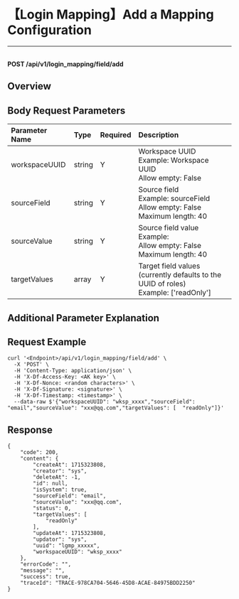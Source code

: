 # 【Login Mapping】Add a Mapping Configuration

---

<br />**POST /api/v1/login_mapping/field/add**

## Overview



## Body Request Parameters

| Parameter Name        | Type     | Required   | Description              |
|:---------------------|:---------|:-----------|:-------------------------|
| workspaceUUID        | string   | Y          | Workspace UUID<br>Example: Workspace UUID <br>Allow empty: False <br> |
| sourceField          | string   | Y          | Source field<br>Example: sourceField <br>Allow empty: False <br>Maximum length: 40 <br> |
| sourceValue          | string   | Y          | Source field value<br>Example: <br>Allow empty: False <br>Maximum length: 40 <br> |
| targetValues         | array    | Y          | Target field values (currently defaults to the UUID of roles)<br>Example: ['readOnly'] <br> |

## Additional Parameter Explanation



## Request Example
```shell
curl '<Endpoint>/api/v1/login_mapping/field/add' \
  -X 'POST' \
  -H 'Content-Type: application/json' \
  -H 'X-Df-Access-Key: <AK key>' \
  -H 'X-Df-Nonce: <random characters>' \
  -H 'X-Df-Signature: <signature>' \
  -H 'X-Df-Timestamp: <timestamp>' \
  --data-raw $'{"workspaceUUID": "wksp_xxxx","sourceField": "email","sourceValue": "xxx@qq.com","targetValues": [  "readOnly"]}'
```



## Response
```shell
{
    "code": 200,
    "content": {
        "createAt": 1715323808,
        "creator": "sys",
        "deleteAt": -1,
        "id": null,
        "isSystem": true,
        "sourceField": "email",
        "sourceValue": "xxx@qq.com",
        "status": 0,
        "targetValues": [
            "readOnly"
        ],
        "updateAt": 1715323808,
        "updator": "sys",
        "uuid": "lgmp_xxxxx",
        "workspaceUUID": "wksp_xxxx"
    },
    "errorCode": "",
    "message": "",
    "success": true,
    "traceId": "TRACE-978CA704-5646-45D8-ACAE-84975BDD2250"
} 
```